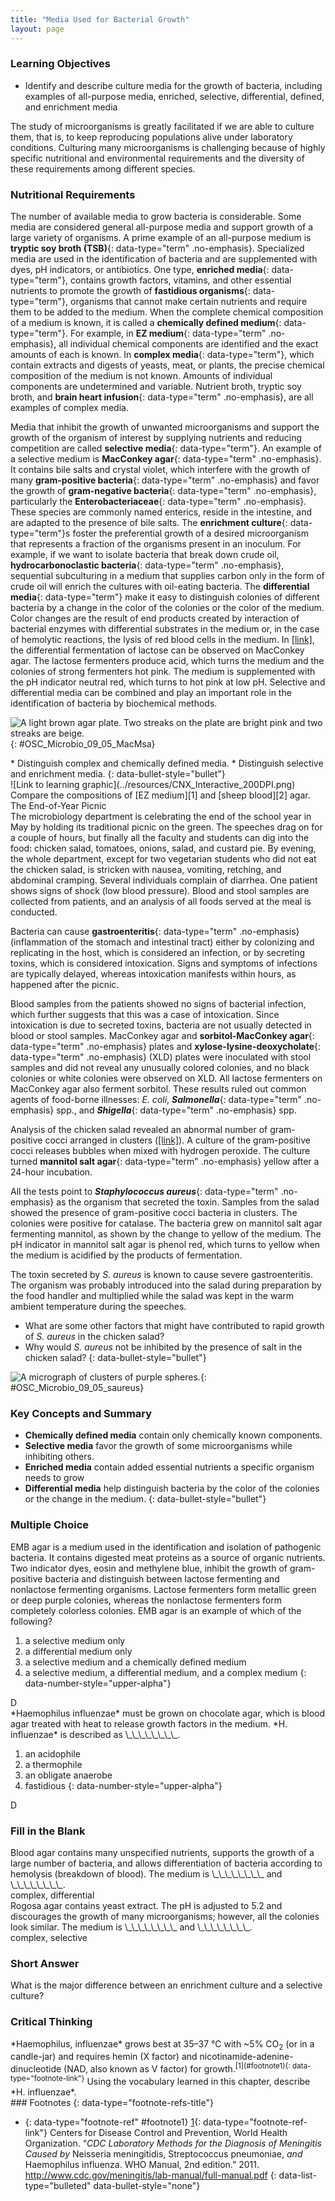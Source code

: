 ```yaml
---
title: "Media Used for Bacterial Growth"
layout: page
---
```



### Learning Objectives

* Identify and describe culture media for the growth of bacteria, including examples of all-purpose media, enriched, selective, differential, defined, and enrichment media

The study of microorganisms is greatly facilitated if we are able to culture them, that is, to keep reproducing populations alive under laboratory conditions. Culturing many microorganisms is challenging because of highly specific nutritional and environmental requirements and the diversity of these requirements among different species.

### Nutritional Requirements

The number of available media to grow bacteria is considerable. Some media are considered general all-purpose media and support growth of a large variety of organisms. A prime example of an all-purpose medium is **tryptic soy broth (TSB)**{: data-type="term" .no-emphasis}. Specialized media are used in the identification of bacteria and are supplemented with dyes, pH indicators, or antibiotics. One type, **enriched media**{: data-type="term"}, contains growth factors, vitamins, and other essential nutrients to promote the growth of **fastidious organisms**{: data-type="term"}, organisms that cannot make certain nutrients and require them to be added to the medium. When the complete chemical composition of a medium is known, it is called a **chemically defined medium**{: data-type="term"}. For example, in **EZ medium**{: data-type="term" .no-emphasis}, all individual chemical components are identified and the exact amounts of each is known. In **complex media**{: data-type="term"}, which contain extracts and digests of yeasts, meat, or plants, the precise chemical composition of the medium is not known. Amounts of individual components are undetermined and variable. Nutrient broth, tryptic soy broth, and **brain heart infusion**{: data-type="term" .no-emphasis}, are all examples of complex media.

Media that inhibit the growth of unwanted microorganisms and support the growth of the organism of interest by supplying nutrients and reducing competition are called **selective media**{: data-type="term"}. An example of a selective medium is **MacConkey agar**{: data-type="term" .no-emphasis}. It contains bile salts and crystal violet, which interfere with the growth of many **gram-positive bacteria**{: data-type="term" .no-emphasis} and favor the growth of **gram-negative bacteria**{: data-type="term" .no-emphasis}, particularly the **Enterobacteriaceae**{: data-type="term" .no-emphasis}. These species are commonly named enterics, reside in the intestine, and are adapted to the presence of bile salts. The **enrichment culture**{: data-type="term"}s foster the preferential growth of a desired microorganism that represents a fraction of the organisms present in an inoculum. For example, if we want to isolate bacteria that break down crude oil, **hydrocarbonoclastic bacteria**{: data-type="term" .no-emphasis}, sequential subculturing in a medium that supplies carbon only in the form of crude oil will enrich the cultures with oil-eating bacteria. The **differential media**{: data-type="term"} make it easy to distinguish colonies of different bacteria by a change in the color of the colonies or the color of the medium. Color changes are the result of end products created by interaction of bacterial enzymes with differential substrates in the medium or, in the case of hemolytic reactions, the lysis of red blood cells in the medium. In [\[link\]](#OSC_Microbio_09_05_MacMsa), the differential fermentation of lactose can be observed on MacConkey agar. The lactose fermenters produce acid, which turns the medium and the colonies of strong fermenters hot pink. The medium is supplemented with the pH indicator neutral red, which turns to hot pink at low pH. Selective and differential media can be combined and play an important role in the identification of bacteria by biochemical methods.

 ![A light brown agar plate. Two streaks on the plate are bright pink and two streaks are beige.](../resources/OSC_Microbio_09_05_MacMsa.jpg "On this MacConkey agar plate, the lactose-fermenter E. coli colonies are bright pink. Serratia marcescens, which does not ferment lactose, forms a cream-colored streak on the tan medium. (credit: American Society for Microbiology)"){: #OSC_Microbio_09_05_MacMsa}

<div data-type="note" class="microbiology check-your-understanding" markdown="1">
* Distinguish complex and chemically defined media.
* Distinguish selective and enrichment media.
{: data-bullet-style="bullet"}

</div>

<div data-type="note" class="microbiology link-to-learning" markdown="1">
<div data-type="media" data-alt="Link to learning graphic">
![Link to learning graphic](../resources/CNX_Interactive_200DPI.png)
</div>
Compare the compositions of [EZ medium][1] and [sheep blood][2] agar.

</div>

<div data-type="note" class="microbiology case-in-point" markdown="1">
<div data-type="title">
The End-of-Year Picnic
</div>
The microbiology department is celebrating the end of the school year in May by holding its traditional picnic on the green. The speeches drag on for a couple of hours, but finally all the faculty and students can dig into the food: chicken salad, tomatoes, onions, salad, and custard pie. By evening, the whole department, except for two vegetarian students who did not eat the chicken salad, is stricken with nausea, vomiting, retching, and abdominal cramping. Several individuals complain of diarrhea. One patient shows signs of shock (low blood pressure). Blood and stool samples are collected from patients, and an analysis of all foods served at the meal is conducted.

Bacteria can cause **gastroenteritis**{: data-type="term" .no-emphasis} (inflammation of the stomach and intestinal tract) either by colonizing and replicating in the host, which is considered an infection, or by secreting toxins, which is considered intoxication. Signs and symptoms of infections are typically delayed, whereas intoxication manifests within hours, as happened after the picnic.

Blood samples from the patients showed no signs of bacterial infection, which further suggests that this was a case of intoxication. Since intoxication is due to secreted toxins, bacteria are not usually detected in blood or stool samples. MacConkey agar and **sorbitol-MacConkey agar**{: data-type="term" .no-emphasis} plates and **xylose-lysine-deoxycholate**{: data-type="term" .no-emphasis} (XLD) plates were inoculated with stool samples and did not reveal any unusually colored colonies, and no black colonies or white colonies were observed on XLD. All lactose fermenters on MacConkey agar also ferment sorbitol. These results ruled out common agents of food-borne illnesses: *E. coli*, ***Salmonella***{: data-type="term" .no-emphasis} spp., and ***Shigella***{: data-type="term" .no-emphasis} spp.

Analysis of the chicken salad revealed an abnormal number of gram-positive cocci arranged in clusters ([\[link\]](#OSC_Microbio_09_05_saureus)). A culture of the gram-positive cocci releases bubbles when mixed with hydrogen peroxide. The culture turned **mannitol salt agar**{: data-type="term" .no-emphasis} yellow after a 24-hour incubation.

All the tests point to ***Staphylococcus aureus***{: data-type="term" .no-emphasis} as the organism that secreted the toxin. Samples from the salad showed the presence of gram-positive cocci bacteria in clusters. The colonies were positive for catalase. The bacteria grew on mannitol salt agar fermenting mannitol, as shown by the change to yellow of the medium. The pH indicator in mannitol salt agar is phenol red, which turns to yellow when the medium is acidified by the products of fermentation.

The toxin secreted by *S. aureus* is known to cause severe gastroenteritis. The organism was probably introduced into the salad during preparation by the food handler and multiplied while the salad was kept in the warm ambient temperature during the speeches.

* What are some other factors that might have contributed to rapid growth of *S. aureus* in the chicken salad?
* Why would *S. aureus* not be inhibited by the presence of salt in the chicken salad?
{: data-bullet-style="bullet"}

![A micrograph of clusters of purple spheres.](../resources/OSC_Microbio_09_05_saureus.jpg "Gram-positive cocci in clusters. (credit: Centers for Disease Control and Prevention)"){: #OSC_Microbio_09_05_saureus}


</div>

### Key Concepts and Summary

* **Chemically defined media** contain only chemically known components.
* **Selective media** favor the growth of some microorganisms while inhibiting others.
* **Enriched media** contain added essential nutrients a specific organism needs to grow
* **Differential media** help distinguish bacteria by the color of the colonies or the change in the medium.
{: data-bullet-style="bullet"}

### Multiple Choice

<div data-type="exercise">
<div data-type="problem" markdown="1">
EMB agar is a medium used in the identification and isolation of pathogenic bacteria. It contains digested meat proteins as a source of organic nutrients. Two indicator dyes, eosin and methylene blue, inhibit the growth of gram-positive bacteria and distinguish between lactose fermenting and nonlactose fermenting organisms. Lactose fermenters form metallic green or deep purple colonies, whereas the nonlactose fermenters form completely colorless colonies. EMB agar is an example of which of the following?

1.  a selective medium only
2.  a differential medium only
3.  a selective medium and a chemically defined medium
4.  a selective medium, a differential medium, and a complex medium
{: data-number-style="upper-alpha"}

</div>
<div data-type="solution" markdown="1">
D

</div>
</div>

<div data-type="exercise">
<div data-type="problem" markdown="1">
*Haemophilus influenzae* must be grown on chocolate agar, which is blood agar treated with heat to release growth factors in the medium. *H. influenzae* is described as \_\_\_\_\_\_\_\_.

1.  an acidophile
2.  a thermophile
3.  an obligate anaerobe
4.  fastidious
{: data-number-style="upper-alpha"}

</div>
<div data-type="solution" markdown="1">
D

</div>
</div>

### Fill in the Blank

<div data-type="exercise">
<div data-type="problem" markdown="1">
Blood agar contains many unspecified nutrients, supports the growth of a large number of bacteria, and allows differentiation of bacteria according to hemolysis (breakdown of blood). The medium is \_\_\_\_\_\_\_\_ and \_\_\_\_\_\_\_\_.

</div>
<div data-type="solution" markdown="1">
complex, differential

</div>
</div>

<div data-type="exercise">
<div data-type="problem" markdown="1">
Rogosa agar contains yeast extract. The pH is adjusted to 5.2 and discourages the growth of many microorganisms; however, all the colonies look similar. The medium is \_\_\_\_\_\_\_\_ and \_\_\_\_\_\_\_\_.

</div>
<div data-type="solution" markdown="1">
complex, selective

</div>
</div>

### Short Answer

<div data-type="exercise">
<div data-type="problem" markdown="1">
What is the major difference between an enrichment culture and a selective culture?

</div>
</div>

### Critical Thinking

<div data-type="exercise">
<div data-type="problem" markdown="1">
*Haemophilus, influenzae* grows best at 35–37 °C with ~5% CO<sub>2</sub> (or in a candle-jar) and requires hemin (X factor) and nicotinamide-adenine-dinucleotide (NAD, also known as V factor) for growth.<sup data-type="footnote-number" id="footnote-ref1">[1](#footnote1){: data-type="footnote-link"}</sup> Using the vocabulary learned in this chapter, describe *H. influenzae*.

</div>
</div>

<div data-type="footnote-refs" markdown="1">
### Footnotes
{: data-type="footnote-refs-title"}

* {: data-type="footnote-ref" #footnote1} [1](#footnote-ref1){: data-type="footnote-ref-link"} <span data-type="footnote-ref-content">Centers for Disease Control and Prevention, World Health Organization. “*CDC Laboratory Methods for the Diagnosis of Meningitis Caused by* Neisseria meningitidis, Streptococcus pneumoniae, *and* Haemophilus influenza. WHO Manual, 2nd edition.” 2011. http://www.cdc.gov/meningitis/lab-manual/full-manual.pdf</span>
{: data-list-type="bulleted" data-bullet-style="none"}

</div>



[1]: https://openstax.org/l/22EZMedium
[2]: https://openstax.org/l/22bloodagar
